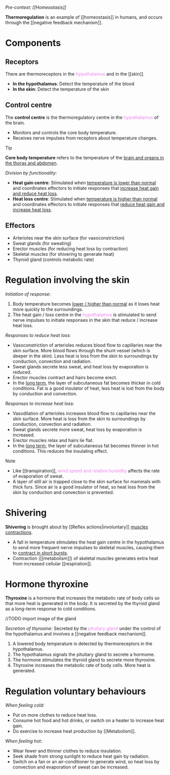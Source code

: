 *Pre-context: [[Homeostasis]]*

**Thermoregulation** is an example of [[homeostasis]] in humans, and occurs through the [[negative feedback mechanism]].

# Components
## Receptors
There are <span class="hi-blue">thermoreceptors</span> in the <span style="color: violet">hypothalamus</span> and in the [[skin]].
- **In the hypothalamus**: Detect the temperature of the blood
- **In the skin**: Detect the temperature of the skin

## Control centre
The **control centre** is the <span class="hi-blue">thermoregulatory centre</span> in the <span style="color: violet">hypothalamus</span> of the brain.
- Monitors and controls the core body temperature.
- Receives nerve impulses from receptors about temperature changes.

> [!tip]
> **Core body temperature** refers to the temperature of the <u>brain and organs in the thorax and abdomen</u>.

*Division by functionality*:
- **Heat gain centre**: Stimulated when <u>temperature is lower than normal</u> and coordinates effectors to initiate responses that <u>increase heat gain and reduce heat loss</u>.
- **Heat loss centre**: Stimulated when <u>temperature is higher than normal</u> and coordinates effectors to initiate responses that <u>reduce heat gain and increase heat loss</u>.

## Effectors
- <span class="hi-blue">Arterioles</span> near the skin surface (for vasoconstriction)
- <span class="hi-blue">Sweat glands</span> (for sweating)
- <span class="hi-blue">Erector muscles</span> (for reducing heat loss by contraction)
- <span class="hi-blue">Skeletal muscles</span> (for shivering to generate heat)
- <span class="hi-blue">Thyroid gland</span> (controls metabolic rate)

# Regulation involving the skin
*Initiation of response*:
1. Body temperature becomes <u>lower / higher than normal</u> as it loses heat more quickly to the surroundings.
2. The <span class="hi-blue">heat gain / loss centre</span> in the <span style="color: violet">hypothalamus</span> is stimulated to send nerve impulses to initiate responses in the skin that reduce / increase heat loss.

*Responses to reduce heat loss*:
- <span class="hi-green">Vasoconstriction of arterioles</span> reduces blood flow to capillaries near the skin surface. More blood flows through the shunt vessel (which is deeper in the skin). Less heat is loss from the skin to surroundings by conduction, convection and radiation.
- <span class="hi-green">Sweat glands secrete less sweat</span>, and heat loss by evaporation is reduced.
- <span class="hi-green">Erector muscles contract and hairs become erect.</span>
- In the <u>long term</u>, the <span class="hi-green">layer of subcutaneous fat becomes thicker</span> in cold conditions. Fat is a good insulator of heat, less heat is lost from the body by conduction and convection.

*Responses to increase heat loss*:
- <span class="hi-green">Vasodilation of arterioles</span> increases blood flow to capillaries near the skin surface. More heat is loss from the skin to surroundings by conduction, convection and radiation.
- <span class="hi-green">Sweat glands secrete more sweat</span>, heat loss by evaporation is increased.
- <span class="hi-green">Erector muscles relax and hairs lie flat.</span>
- In the <u>long term</u>, the <span class="hi-green">layer of subcutaneous fat becomes thinner</span> in hot conditions. This reduces the insulating effect.

> [!note]
> - Like [[transpiration]], <span style="color: violet">wind speed and relative humidity</span> affects the rate of <span class="hi-blue">evaporation of sweat</span>.
> - A layer of still air is trapped close to the skin surface for mammals with thick furs. Since air is a good insulator of heat, so heat loss from the skin by conduction and convection is prevented.

# Shivering
**Shivering** is brought about by [[Reflex actions|involuntary]] <u>muscles contractions</u>.
- A fall in temperature stimulates the heat gain centre in the hypothalamus to send more frequent nerve impulses to <span class="hi-blue">skeletal muscles</span>, causing them to <u>contract in short bursts</u>.
- Contraction ([[metabolism]]) of skeletal muscles generates extra heat from increased cellular [[respiration]].

# Hormone thyroxine
**Thyroxine** is a hormone that <span class="hi-green">increases the metabolic rate of body cells</span> so that more heat is generated in the body. It is secreted by the <span class="hi-blue">thyroid gland</span> as a long-term response to cold conditions.

//TODO import image of the gland

*Secretion of thyroxine*: Secreted by the <span style="color: violet">pituitary gland</span> under the control of the <span class="hi-blue">hypothalamus</span> and involves a [[negative feedback mechanism]].
1. A lowered body temperature is detected by thermoreceptors in the hypothalamus.
2. The hypothalamus signals the pituitary gland to secrete a hormome.
3. The hormone stimulates the thyroid gland to secrete more thyroxine.
4. Thyroxine increases the metabolic rate of body cells. More heat is generated.

# Regulation voluntary behaviours
*When feeling cold*:
- Put on more clothes to reduce heat loss.
- Consume hot food and hot drinks, or switch on a heater to increase heat gain.
- Do exercise to increase heat production by [[Metabolism]].

*When feeling hot*:
- Wear fewer and thinner clothes to reduce insulation.
- Seek shade from strong sunlight to reduce heat gain by radiation.
- Switch on a fan or an air-conditioner to generate wind, so heat loss by convection and evaporation of sweat can be increased.
